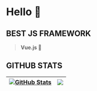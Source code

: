 # Hello 👋

## **BEST JS FRAMEWORK**
>**Vue.js 💖**

## GITHUB STATS

| <a href="#"><img align="center" src="https://github-readme-stats.vercel.app/api?username=WIKSATA1337&show_icons=true&include_all_commits=true&hide_border=true" alt="GitHub Stats" /></a> | <a href="#"><img align="center" src="https://github-readme-stats.vercel.app/api/top-langs/?username=WIKSATA1337&layout=compact&hide_border=true" /></a> |
| ------------- | ------------- |
